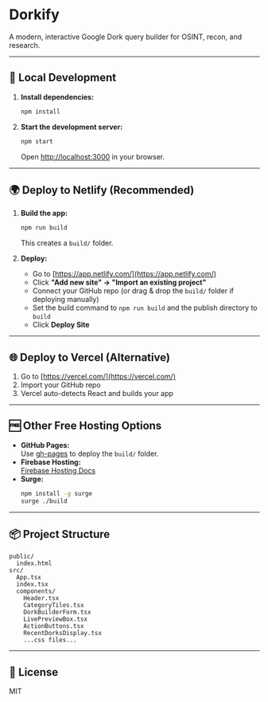 # Dorkify

A modern, interactive Google Dork query builder for OSINT, recon, and research.

---

## 🚀 Local Development

1. **Install dependencies:**
   ```bash
   npm install
   ```

2. **Start the development server:**
   ```bash
   npm start
   ```
   Open [http://localhost:3000](http://localhost:3000) in your browser.

---

## 🌍 Deploy to Netlify (Recommended)

1. **Build the app:**
   ```bash
   npm run build
   ```
   This creates a `build/` folder.

2. **Deploy:**
   - Go to [https://app.netlify.com/](https://app.netlify.com/)
   - Click **"Add new site" → "Import an existing project"**
   - Connect your GitHub repo (or drag & drop the `build/` folder if deploying manually)
   - Set the build command to `npm run build` and the publish directory to `build`
   - Click **Deploy Site**

---

## 🌐 Deploy to Vercel (Alternative)

1. Go to [https://vercel.com/](https://vercel.com/)
2. Import your GitHub repo
3. Vercel auto-detects React and builds your app

---

## 🆓 Other Free Hosting Options

- **GitHub Pages:**  
  Use [gh-pages](https://github.com/tschaub/gh-pages) to deploy the `build/` folder.
- **Firebase Hosting:**  
  [Firebase Hosting Docs](https://firebase.google.com/docs/hosting)
- **Surge:**  
  ```bash
  npm install -g surge
  surge ./build
  ```

---

## 📦 Project Structure

```
public/
  index.html
src/
  App.tsx
  index.tsx
  components/
    Header.tsx
    CategoryTiles.tsx
    DorkBuilderForm.tsx
    LivePreviewBox.tsx
    ActionButtons.tsx
    RecentDorksDisplay.tsx
    ...css files...
```

---

## 📝 License

MIT
